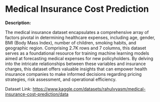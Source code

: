 # Medical Insurance Cost Prediction

**Description:**

The medical insurance dataset encapsulates a comprehensive array of factors pivotal in determining healthcare expenses, including age, gender, BMI (Body Mass Index), number of children, smoking habits, and geographic region. Comprising 2.7K rows and 7 columns, this dataset serves as a foundational resource for training machine learning models aimed at forecasting medical expenses for new policyholders. By delving into the intricate relationships between these variables and insurance charges, this dataset offers valuable insights that can empower health insurance companies to make informed decisions regarding pricing strategies, risk assessment, and operational efficiency.

Dataset Link: https://www.kaggle.com/datasets/rahulvyasm/medical-insurance-cost-prediction/data
